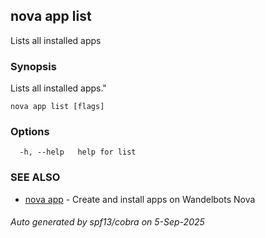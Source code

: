 ## nova app list

Lists all installed apps

### Synopsis

Lists all installed apps."

```
nova app list [flags]
```

### Options

```
  -h, --help   help for list
```

### SEE ALSO

* [nova app](nova_app.md)	 - Create and install apps on Wandelbots Nova

###### Auto generated by spf13/cobra on 5-Sep-2025
